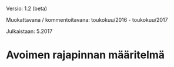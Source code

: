 Versio: 1.2 (beta)

Muokattavana / kommentoitavana: toukokuu/2016 - toukokuu/2017

Julkaistaan: 5.2017



# Avoimen rajapinnan määritelmä
